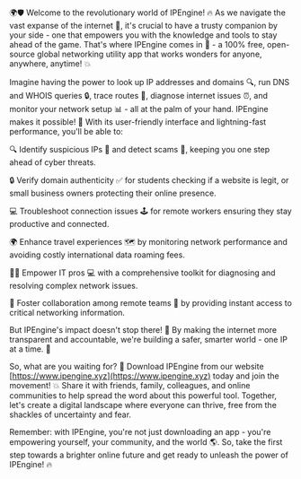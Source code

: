 🌍🛡️ Welcome to the revolutionary world of IPEngine! 🔥 As we navigate the vast expanse of the internet 📡, it's crucial to have a trusty companion by your side - one that empowers you with the knowledge and tools to stay ahead of the game. That's where IPEngine comes in 🚀 - a 100% free, open-source global networking utility app that works wonders for anyone, anywhere, anytime! 💥

Imagine having the power to look up IP addresses and domains 🔍, run DNS and WHOIS queries 🔒, trace routes 📍, diagnose internet issues ⏰, and monitor your network setup 📊 - all at the palm of your hand. IPEngine makes it possible! 🎉 With its user-friendly interface and lightning-fast performance, you'll be able to:

🔍 Identify suspicious IPs 👀 and detect scams 💸, keeping you one step ahead of cyber threats.

🔒 Verify domain authenticity ✅ for students checking if a website is legit, or small business owners protecting their online presence.

💻 Troubleshoot connection issues 🕹️ for remote workers ensuring they stay productive and connected.

🌍 Enhance travel experiences 🗺️ by monitoring network performance and avoiding costly international data roaming fees.

👩‍💼 Empower IT pros 💻 with a comprehensive toolkit for diagnosing and resolving complex network issues.

🤝 Foster collaboration among remote teams 🌈 by providing instant access to critical networking information.

But IPEngine's impact doesn't stop there! 🔮 By making the internet more transparent and accountable, we're building a safer, smarter world - one IP at a time. 🌟

So, what are you waiting for? 👀 Download IPEngine from our website [https://www.ipengine.xyz](https://www.ipengine.xyz) today and join the movement! 💥 Share it with friends, family, colleagues, and online communities to help spread the word about this powerful tool. Together, let's create a digital landscape where everyone can thrive, free from the shackles of uncertainty and fear.

Remember: with IPEngine, you're not just downloading an app - you're empowering yourself, your community, and the world 🌎. So, take the first step towards a brighter online future and get ready to unleash the power of IPEngine! 🔥